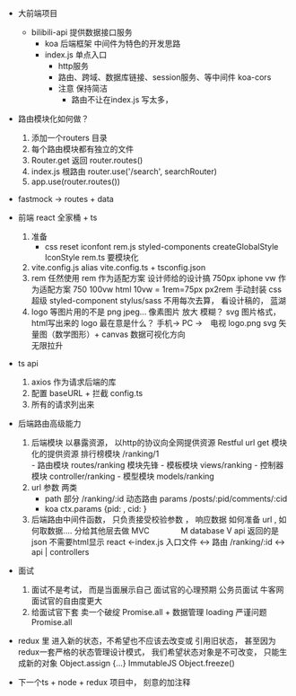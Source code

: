 - 大前端项目
    - bilibili-api 提供数据接口服务
        - koa  后端框架 
            中间件为特色的开发思路
        - index.js 单点入口
            - http服务 
            - 路由、跨域、数据库链接、session服务、等中间件 
                koa-cors  
            - 注意  保持简洁 
                - 路由不让在index.js 写太多， 

- 路由模块化如何做？
    1. 添加一个routers 目录 
    2. 每个路由模块都有独立的文件
    3. Router.get   返回 router.routes()
    4. index.js 根路由 router.use('/search', searchRouter)
    5. app.use(router.routes())
- fastmock -> routes + data 

- 前端 react 全家桶 + ts 
    1. 准备
        - css reset  iconfont rem.js 
            styled-components  createGlobalStyle  IconStyle 
            rem.ts  要模块化 
    2. vite.config.js   alias 
        vite.config.ts + tsconfig.json
    3. rem  任然使用 rem 作为适配方案
        设计师给的设计搞 750px iphone 
        vw  作为适配方案 750   100vw html    10vw = 1rem=75px
        px2rem  手动封装  css 超级 styled-component  stylus/sass 
        不用每次去算， 看设计稿的， 蓝湖
    4. logo 等图片用的不是 png jpeg...   像素图片   放大 模糊？ 
        svg 图片格式， html写出来的
        logo 最在意是什么？ 
        手机-> PC ->　电视   logo.png 
        svg  矢量图（数学图形）+ canvas 数据可视化方向  
        无限拉升 

- ts  api 
    1. axios 作为请求后端的库
    2. 配置 baseURL + 拦截 
        config.ts
    3. 所有的请求列出来

- 后端路由高级能力
    1. 后端模块
        以暴露资源， 以http的协议向全网提供资源
        Restful  url   get 
        模块化的提供资源
        排行榜模块   /ranking/1  
            - 路由模块  routes/ranking   模块先锋
            - 模板模块  views/ranking 
            - 控制器模块 controller/ranking
            - 模型模块  models/ranking 
    2. url 参数   两类
        - path  部分  /ranking/:id  动态路由  params 
            /posts/:pid/comments/:cid
        - koa  ctx.params  {pid: , cid: }
    3. 后端路由中间件函数， 只负责接受校验参数 ， 响应数据
        如何准备 url , 如何取数据....  分给其他层去做 
        MVC　　　　M database   V api 返回的是json 不需要html显示 
        react <-index.js 入口文件 <-> 路由 /ranking/:id <-> api | controllers

- 面试
    1. 面试不是考试， 而是当面展示自己 
        面试官的心理预期 公务员面试 牛客网 
        面试官的自由度更大 
    2. 给面试官下套
        卖一个破绽  Promise.all +  数据管理   loading  严谨问题
        Promise.all

- redux 里 进入新的状态，不希望也不应该去改变或
    引用旧状态， 甚至因为redux一套严格的状态管理设计模式， 我们希望状态对象是不可改变， 只能生成新的对象   Object.assign   {...} ImmutableJS 
    Object.freeze()

- 下一个ts + node + redux 项目中， 刻意的加注释
